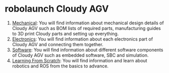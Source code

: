 # robolaunch Cloudy AGV
1. [Mechanical](/agv/mechanical/): You will find information about mechanical design details of Cloudy AGV such as BOM lists of required parts, manufacturing guides to 3D print Cloudy parts and setting up everything.
2. [Electronics](/agv/electronics/): You will find information about each electronics part of Cloudy AGV and connecting them together.
3. [Software](/agv/software/): You will find information about different software components of Cloudy AGV such as embedded software, SBC and simulation.
4. [Learning From Scratch](/agv/learning/): You will find information and learn about robotics and ROS from the basics to advance.